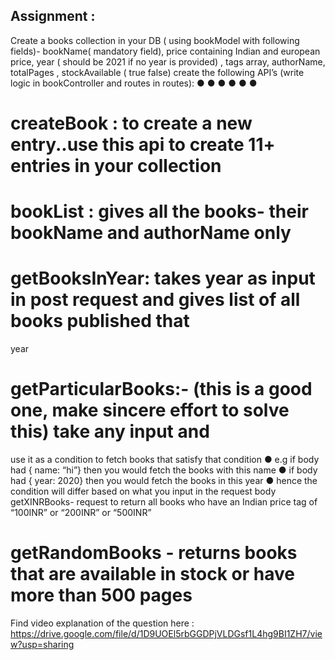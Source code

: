 ## Assignment :
Create a books collection in your DB ( using bookModel with following fields)- bookName( mandatory
field), price containing Indian and european price, year ( should be 2021 if no year is provided) , tags
array, authorName, totalPages , stockAvailable ( true false)
create the following API’s (write logic in bookController and routes in routes):
●
●
●
●
●
●
# createBook : to create a new entry..use this api to create 11+ entries in your collection
# bookList : gives all the books- their bookName and authorName only
# getBooksInYear: takes year as input in post request and gives list of all books published that
year
# getParticularBooks:- (this is a good one, make sincere effort to solve this) take any input and
use it as a condition to fetch books that satisfy that condition
● e.g if body had { name: “hi”} then you would fetch the books with this name
● if body had { year: 2020} then you would fetch the books in this year
● hence the condition will differ based on what you input in the request body
getXINRBooks- request to return all books who have an Indian price tag of “100INR” or “200INR”
or “500INR”
# getRandomBooks - returns books that are available in stock or have more than 500 pages
Find video explanation of the question here :
https://drive.google.com/file/d/1D9UOEl5rbGGDPjVLDGsf1L4hg9BI1ZH7/view?usp=sharing